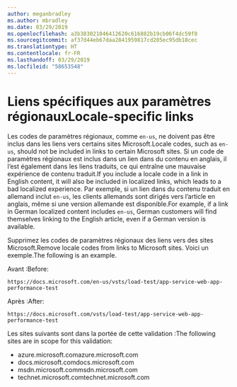 ```yaml
---
author: meganbradley
ms.author: mbradley
ms.date: 03/29/2019
ms.openlocfilehash: a3b383021046412620c616882b19cb06f4dc59f8
ms.sourcegitcommit: af37d44eb67daa2841959817cd205ec95db18cec
ms.translationtype: HT
ms.contentlocale: fr-FR
ms.lasthandoff: 03/29/2019
ms.locfileid: "58653548"
---
```

# <a name="locale-specific-links"></a><span data-ttu-id="5dcf5-101">Liens spécifiques aux paramètres régionaux</span><span class="sxs-lookup"><span data-stu-id="5dcf5-101">Locale-specific links</span></span>

<span data-ttu-id="5dcf5-102">Les codes de paramètres régionaux, comme `en-us`, ne doivent pas être inclus dans les liens vers certains sites Microsoft.</span><span class="sxs-lookup"><span data-stu-id="5dcf5-102">Locale codes, such as `en-us`, should not be included in links to certain Microsoft sites.</span></span> <span data-ttu-id="5dcf5-103">Si un code de paramètres régionaux est inclus dans un lien dans du contenu en anglais, il l’est également dans les liens traduits, ce qui entraîne une mauvaise expérience de contenu traduit.</span><span class="sxs-lookup"><span data-stu-id="5dcf5-103">If you include a locale code in a link in English content, it will also be included in localized links, which leads to a bad localized experience.</span></span> <span data-ttu-id="5dcf5-104">Par exemple, si un lien dans du contenu traduit en allemand inclut `en-us`, les clients allemands sont dirigés vers l’article en anglais, même si une version allemande est disponible.</span><span class="sxs-lookup"><span data-stu-id="5dcf5-104">For example, if a link in German localized content includes `en-us`, German customers will find themselves linking to the English article, even if a German version is available.</span></span>

<span data-ttu-id="5dcf5-105">Supprimez les codes de paramètres régionaux des liens vers des sites Microsoft.</span><span class="sxs-lookup"><span data-stu-id="5dcf5-105">Remove locale codes from links to Microsoft sites.</span></span> <span data-ttu-id="5dcf5-106">Voici un exemple.</span><span class="sxs-lookup"><span data-stu-id="5dcf5-106">The following is an example.</span></span>

<span data-ttu-id="5dcf5-107">Avant :</span><span class="sxs-lookup"><span data-stu-id="5dcf5-107">Before:</span></span>

`https://docs.microsoft.com/en-us/vsts/load-test/app-service-web-app-performance-test`

<span data-ttu-id="5dcf5-108">Après :</span><span class="sxs-lookup"><span data-stu-id="5dcf5-108">After:</span></span>

`https://docs.microsoft.com/vsts/load-test/app-service-web-app-performance-test`

<span data-ttu-id="5dcf5-109">Les sites suivants sont dans la portée de cette validation :</span><span class="sxs-lookup"><span data-stu-id="5dcf5-109">The following sites are in scope for this validation:</span></span>

- <span data-ttu-id="5dcf5-110">azure.microsoft.com</span><span class="sxs-lookup"><span data-stu-id="5dcf5-110">azure.microsoft.com</span></span>
- <span data-ttu-id="5dcf5-111">docs.microsoft.com</span><span class="sxs-lookup"><span data-stu-id="5dcf5-111">docs.microsoft.com</span></span>
- <span data-ttu-id="5dcf5-112">msdn.microsoft.com</span><span class="sxs-lookup"><span data-stu-id="5dcf5-112">msdn.microsoft.com</span></span>
- <span data-ttu-id="5dcf5-113">technet.microsoft.com</span><span class="sxs-lookup"><span data-stu-id="5dcf5-113">technet.microsoft.com</span></span>